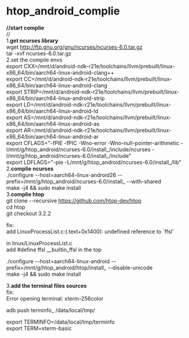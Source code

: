 # htop_android_complie
**//start complie**  
//  
1.**get ncurses library**  
wget http://ftp.gnu.org/gnu/ncurses/ncurses-6.0.tar.gz  
tar -xvf ncurses-6.0.tar.gz  
2.set the compile envs  
export CXX=/mnt/d/android-ndk-r21e/toolchains/llvm/prebuilt/linux-x86_64/bin/aarch64-linux-android-clang++  
export CC=/mnt/d/android-ndk-r21e/toolchains/llvm/prebuilt/linux-x86_64/bin/aarch64-linux-android-clang  
export STRIP=/mnt/d/android-ndk-r21e/toolchains/llvm/prebuilt/linux-x86_64/bin/aarch64-linux-android-strip  
export LD=/mnt/d/android-ndk-r21e/toolchains/llvm/prebuilt/linux-x86_64/bin/aarch64-linux-android-ld  
export AS=/mnt/d/android-ndk-r21e/toolchains/llvm/prebuilt/linux-x86_64/bin/aarch64-linux-android-as  
export AR=/mnt/d/android-ndk-r21e/toolchains/llvm/prebuilt/linux-x86_64/bin/aarch64-linux-android-ar  
export CFLAGS="-fPIE -fPIC -Wno-error -Wno-null-pointer-arithmetic -I/mnt/g/htop_android/ncurses-6.0/install_/include/ncurses -I/mnt/g/htop_android/ncurses-6.0/install_/include"  
export LDFLAGS="-pie -L/mnt/g/htop_android/ncurses-6.0/install_/lib"  
2.**complie ncurses**  
./configure --host=aarch64-linux-android26 --prefix=/mnt/g/htop_android/ncurses-6.0/install_ --with-shared  
make -j4 && sudo make install  
3.**complie htop**  
git clone --recursive https://github.com/htop-dev/htop  
cd htop  
git checkout 3.2.2  
  
fix:  
add LinuxProcessList.c:(.text+0x1400): undefined reference to `ffsl'  
   
in linux/LinuxProcessList.c  
add   #define ffsl __builtin_ffsl in the top  
  
./configure --host=aarch64-linux-android --prefix=/mnt/g/htop_android/htop/install_ --disable-unicode  
make -j4 && sudo make install  
  
3.**add the terminal files sources**  
fix:  
Error opening terminal: xterm-256color  
  
adb push terminfo_  /data/local/tmp/  
  
export TERMINFO=/data/local/tmp/terminfo  
export TERM=xterm-basic  
